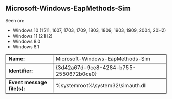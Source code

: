 ## Microsoft-Windows-EapMethods-Sim

Seen on:
* Windows 10 (1511, 1607, 1703, 1709, 1803, 1809, 1903, 1909, 2004, 20H2)
* Windows 11 (21H2)
* Windows 8.0
* Windows 8.1

<table border="1" class="docutils">
  <tbody>
    <tr>
      <td><b>Name:</b></td>
      <td>Microsoft-Windows-EapMethods-Sim</td>
    </tr>
    <tr>
      <td><b>Identifier:</b></td>
      <td>{3d42a67d-9ce8-4284-b755-2550672b0ce0}</td>
    </tr>
    <tr>
      <td><b>Event message file(s):</b></td>
      <td>%systemroot%\system32\simauth.dll</td>
    </tr>
  </tbody>
</table>

&nbsp;

